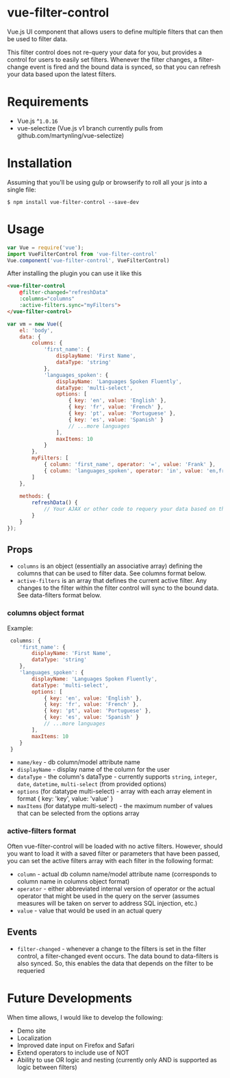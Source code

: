 # vue-filter-control
Vue.js UI component that allows users to define multiple filters that can then be used to filter data.

This filter control does not re-query your data for you, but provides a control for users to easily set filters. Whenever the filter changes, a filter-change event is fired and the bound data is synced, so that you can refresh your data based upon the latest filters. 

# Requirements

- Vue.js ^`1.0.16`
- vue-selectize  (Vue.js v1 branch currently pulls from github.com/martynling/vue-selectize)

# Installation
Assuming that you'll be using gulp or browserify to roll all your js into a single file:
 
```shell
$ npm install vue-filter-control --save-dev
```

# Usage

```javascript
var Vue = require('vue');
import VueFilterControl from 'vue-filter-control'
Vue.component('vue-filter-control', VueFilterControl)
```

After installing the plugin you can use it like this

```html
<vue-filter-control
    @filter-changed="refreshData"
    :columns="columns"
    :active-filters.sync="myFilters">
</vue-filter-control>
```

```javascript
var vm = new Vue({
    el: 'body',
    data: {
        columns: {
            'first_name': { 
                displayName: 'First Name',
                dataType: 'string'
            },
            'languages_spoken': {
                displayName: 'Languages Spoken Fluently',
                dataType: 'multi-select',
                options: [
                    { key: 'en', value: 'English' },
                    { key: 'fr', value: 'French' },
                    { key: 'pt', value: 'Portuguese' },
                    { key: 'es', value: 'Spanish' }
                    // ...more languages
                ],
                maxItems: 10            
            }
        },
        myFilters: [
            { column: 'first_name', operator: '=', value: 'Frank' },
            { column: 'languages_spoken', operator: 'in', value: 'en,fr' }
        ]
    },
    
    methods: {
        refreshData() {
            // Your AJAX or other code to requery your data based on the latest filters
        }
    }
});
```


## Props

- `columns` is an object (essentially an associative array) defining the columns that can be used to filter data. See columns format below.
- `active-filters` is an array that defines the current active filter. Any changes to the filter within the filter control will sync to the bound data. See data-filters format below.

### columns object format

Example:
```javascript
 columns: { 
    'first_name': {
        displayName: 'First Name',
        dataType: 'string'    
    },
    'languages_spoken': {
        displayName: 'Languages Spoken Fluently',
        dataType: 'multi-select',
        options: [
            { key: 'en', value: 'English' },
            { key: 'fr', value: 'French' },
            { key: 'pt', value: 'Portuguese' },
            { key: 'es', value: 'Spanish' }
            // ...more languages
        ],
        maxItems: 10            
    }    
 }
```

 - `name/key` - db column/model attribute name
 - `displayName` - display name of the column for the user
 - `dataType` - the column's dataType - currently supports `string`, `integer`, `date`, `datetime`, `multi-select` (from provided options)
 - `options` (for datatype multi-select) - array with each array element in format { key: 'key', value: 'value' }
 - `maxItems` (for datatype multi-select) - the maximum number of values that can be selected from the options array 

### active-filters format

Often vue-filter-control will be loaded with no active filters. However, should you want to load it with a saved filter or parameters that have been passed, you can set the active filters array with each filter in the following format:

 - `column` - actual db column name/model attribute name (corresponds to column name in columns object format) 
 - `operator` - either abbreviated internal version of operator or the actual operator that might be used in the query on the server (assumes measures will be taken on server to address SQL injection, etc.) 
 - `value` - value that would be used in an actual query

## Events

 - `filter-changed` - whenever a change to the filters is set in the filter control, a filter-changed event occurs. The data bound to data-filters is also synced. So, this enables the data that depends on the filter to be requeried  

# Future Developments

When time allows, I would like to develop the following:

 - Demo site
 - Localization
 - Improved date input on Firefox and Safari
 - Extend operators to include use of NOT
 - Ability to use OR logic and nesting (currently only AND is supported as logic between filters)
